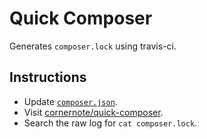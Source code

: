 # Quick Composer

Generates `composer.lock` using travis-ci.

## Instructions

- Update [`composer.json`](https://github.com/cornernote/quick-composer/edit/master/composer.json).
- Visit [cornernote/quick-composer](https://travis-ci.org/cornernote/quick-composer).
- Search the raw log for `cat composer.lock`.
